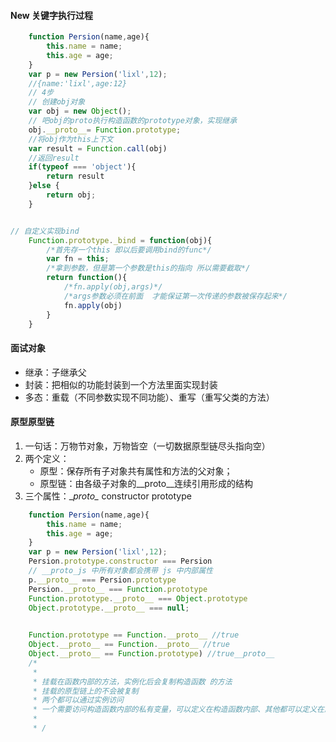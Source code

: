 #### New 关键字执行过程
```js
    function Persion(name,age){
        this.name = name;
        this.age = age;
    }
    var p = new Persion('lixl',12);
    //{name:'lixl',age:12}
    // 4步
    // 创建obj对象
    var obj = new Object();
    // 吧obj的proto执行构造函数的prototype对象，实现继承
    obj.__proto__= Function.prototype;
    //将obj作为this上下文
    var result = Function.call(obj)
    //返回result
    if(typeof === 'object'){
        return result
    }else {
        return obj;
    }


// 自定义实现bind
    Function.prototype._bind = function(obj){
        /*首先存一个this 即以后要调用bind的func*/
        var fn = this;
        /*拿到参数，但是第一个参数是this的指向 所以需要截取*/  
        return function(){
            /*fn.apply(obj,args)*/
            /*args参数必须在前面  才能保证第一次传递的参数被保存起来*/
            fn.apply(obj)
        }
    }

```
#### 面试对象
- 继承：子继承父
- 封装：把相似的功能封装到一个方法里面实现封装
- 多态：重载（不同参数实现不同功能）、重写（重写父类的方法）
#### 原型原型链
1. 一句话：万物节对象，万物皆空（一切数据原型链尽头指向空）
2. 两个定义：
    - 原型：保存所有子对象共有属性和方法的父对象；
    - 原型链：由各级子对象的__proto__连续引用形成的结构
3. 三个属性：\__proto\__ constructor prototype
```js
    function Persion(name,age){
        this.name = name;
        this.age = age;
    }
    var p = new Persion('lixl',12);
    Persion.prototype.constructor === Persion
    // __proto_js 中所有对象都会携带 js 中内部属性
    p.__proto__ === Persion.prototype
    Persion.__proto__ === Function.prototype
    Function.prototype.__proto__ === Object.prototype
    Object.prototype.__proto__ === null;

    
    Function.prototype == Function.__proto__ //true
    Object.__proto__ == Function.__proto__ //true
    Object.__proto__ == Function.prototype) //true__proto__
    /*
     * 
     * 挂载在函数内部的方法，实例化后会复制构造函数 的方法
     * 挂载的原型链上的不会被复制
     * 两个都可以通过实例访问
     * 一个需要访问构造函数内部的私有变量，可以定义在构造函数内部、其他都可以定义在原型链上
     * 
     * /
```